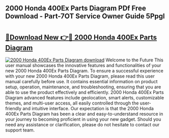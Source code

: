 ## 2000 Honda 400Ex Parts Diagram PDf Free Download - Part-7OT Service Owner Guide 5Ppgl

# <h2><a href="http://dfs9g8.blite.top/?on=2000+Honda+400Ex+Parts+Diagram">🔗Download New 👉🔴 2000 Honda 400Ex Parts Diagram</a></h2>

[![2000 Honda 400Ex Parts Diagram download](https://i.imgur.com/lujVjoI.png)](http://dfs9g8.blite.top/?on=2000+Honda+400Ex+Parts+Diagram)
Welcome to the Future This user manual showcases the innovative features and functionalities of your new 2000 Honda 400Ex Parts Diagram. To ensure a successful experience with your new 2000 Honda 400Ex Parts Diagram, please read this user manual carefully before use. It contains essential information on product setup, operation, maintenance, and troubleshooting, ensuring that you are able to use the product effectively and efficiently. 2000 Honda 400Ex Parts Diagram advanced features include geolocation, smart alerts, customizable themes, and multi-user access, all easily controlled through the user-friendly and intuitive interface. Our expectation is that the 2000 Honda 400Ex Parts Diagram has been a clear and easy-to-understand resource in your journey to becoming proficient in using your new gadget. Should you need any assistance or clarification, please do not hesitate to contact our support team.
